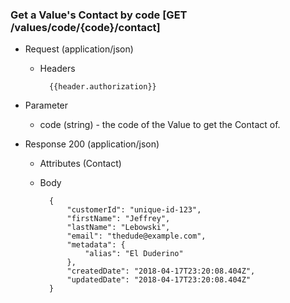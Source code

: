 ### Get a Value's Contact by code [GET /values/code/{code}/contact]

+ Request (application/json)
    + Headers
    
            {{header.authorization}}

+ Parameter
    + code (string) - the code of the Value to get the Contact of.

+ Response 200 (application/json)
    + Attributes (Contact)

    + Body

            {
                "customerId": "unique-id-123",
                "firstName": "Jeffrey",
                "lastName": "Lebowski",
                "email": "thedude@example.com",
                "metadata": {
                    "alias": "El Duderino"
                },
                "createdDate": "2018-04-17T23:20:08.404Z",
                "updatedDate": "2018-04-17T23:20:08.404Z"
            }
